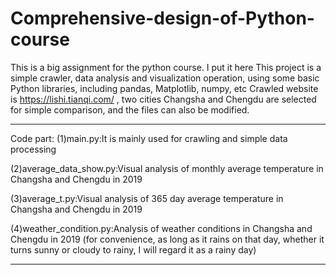 # Comprehensive-design-of-Python-course
This is a big assignment for the python course. I put it here
This project is a simple crawler, data analysis and visualization operation, using some basic Python libraries, including pandas, Matplotlib, numpy, etc
Crawled website is https://lishi.tianqi.com/ , two cities Changsha and Chengdu are selected for simple comparison, and the files can also be modified.

---------------------------------------------------------------
Code part:
(1)main.py:It is mainly used for crawling and simple data processing

(2)average_data_show.py:Visual analysis of monthly average temperature in Changsha and Chengdu in 2019

(3)average_t.py:Visual analysis of 365 day average temperature in Changsha and Chengdu in 2019

(4)weather_condition.py:Analysis of weather conditions in Changsha and Chengdu in 2019 (for convenience, as long as it rains on that day, whether it turns sunny or cloudy to rainy, I will regard it as a rainy day)

---------------------------------------------------------------
